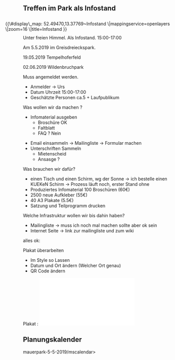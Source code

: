 Treffen im Park als Infostand
-----------------------------

<div style=" padding: 5px; margin: 5px; float: right; width: 550px; ">
{{\#display\_map: 52.49470,13.37769~Infostand
\|mappingservice=openlayers \|zoom=16 \|title=Infostand }}

</div>
Unter freien Himmel. Als Infostand. 15:00-17:00

Am 5.5.2019 im Greisdreieckspark.

19.05.2019 Tempelhoferfeld

02.06.2019 Wildenbruchpark

Muss angemeldet werden.

-   Anmelder -&gt; Urs
-   Datum Uhrzeit 15:00-17:00
-   Geschätzte Personen ca.5 + Laufpublikum

Was wollen wir da machen ?

-   Infomaterial ausgeben
    -   Broschüre OK
    -   Faltblatt
    -   FAQ ? Nein

<!-- -->

-   Email einsammeln -&gt; Mailingliste -&gt; Formular machen
-   Unterschriften Sammeln
    -   Mietenscheid
    -   Ansasge ?

Was brauchen wir dafür?

-   einen Tisch und einen Schirm, wg der Sonne -&gt; ich bestelle einen
    KUEKeN Schirm -&gt; Prozess läuft noch, erster Stand ohne
-   Produziertes Infomaterial 100 Broschüren (60€)
-   2500 neue Aufkleber (55€)
-   40 A3 Plakate (5.5€)
-   Satzung und Teilprogramm drucken

Welche Infrastruktur wollen wir bis dahin haben?

-   Mailingliste -&gt; muss ich noch mal machen sollte aber ok sein
-   Internet Seite -&gt; link zur mailingliste und zum wiki

alles ok:

Plakat überarbeiten

-   Im Style so Lassen
-   Datum und Ort ändern (Welcher Ort genau)
-   QR Code ändern

Plakat : ![mini\|center](Plakat-Infostand-2019.pdf "fig:mini|center")

Planungskalender
----------------

<mscalendar>mauerpark-5-5-2019/mscalendar&gt;
